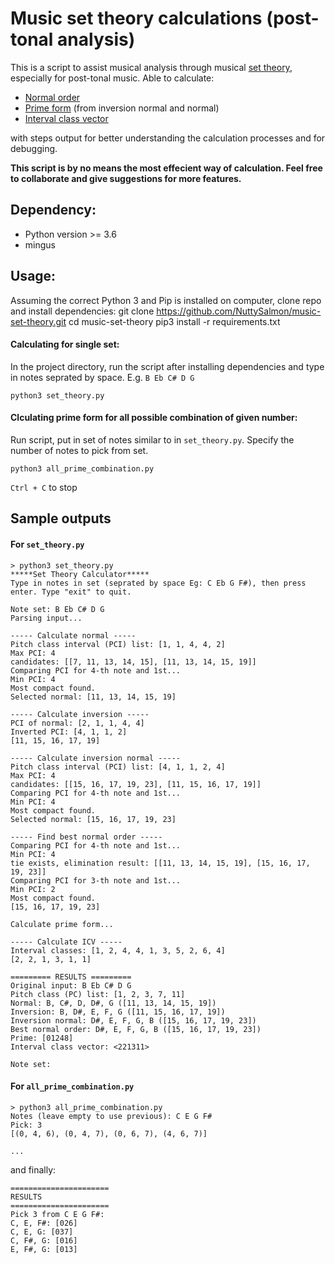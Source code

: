 # Music set theory calculations (post-tonal analysis)

This is a script to assist musical analysis through musical [set theory](https://en.wikipedia.org/wiki/Set_theory_(music)), especially for post-tonal music. Able to calculate:
* [Normal order](https://musictheory.pugetsound.edu/mt21c/PrimeForm.html)
* [Prime form](https://musictheory.pugetsound.edu/mt21c/PrimeForm.html)  (from inversion normal and normal)
* [Interval class vector](https://en.wikipedia.org/wiki/Interval_vector)

with steps output for better understanding the calculation processes and for debugging.

__This script is by no means the most effecient way of calculation. Feel free to collaborate and give suggestions for more features.__

## Dependency:

* Python version >= 3.6
* mingus

## Usage:
Assuming the correct Python 3 and Pip is installed on computer, clone repo and install dependencies:
    git clone https://github.com/NuttySalmon/music-set-theory.git
    cd music-set-theory
    pip3 install -r requirements.txt

#### Calculating for single set:

In the project directory, run the script after installing dependencies and type in notes seprated by space. E.g. `B Eb C# D G`

    python3 set_theory.py 

#### Clculating prime form for all possible combination of given number:

Run script, put in set of notes similar to in `set_theory.py`. Specify the number of notes to pick from set.

    python3 all_prime_combination.py 

`Ctrl + C` to stop


## Sample outputs

#### For `set_theory.py`

    > python3 set_theory.py
    *****Set Theory Calculator*****
    Type in notes in set (seprated by space Eg: C Eb G F#), then press enter. Type "exit" to quit.

    Note set: B Eb C# D G
    Parsing input...

    ----- Calculate normal -----
    Pitch class interval (PCI) list: [1, 1, 4, 4, 2]
    Max PCI: 4
    candidates: [[7, 11, 13, 14, 15], [11, 13, 14, 15, 19]]
    Comparing PCI for 4-th note and 1st...
    Min PCI: 4
    Most compact found.
    Selected normal: [11, 13, 14, 15, 19]

    ----- Calculate inversion -----
    PCI of normal: [2, 1, 1, 4, 4]
    Inverted PCI: [4, 1, 1, 2]
    [11, 15, 16, 17, 19]

    ----- Calculate inversion normal -----
    Pitch class interval (PCI) list: [4, 1, 1, 2, 4]
    Max PCI: 4
    candidates: [[15, 16, 17, 19, 23], [11, 15, 16, 17, 19]]
    Comparing PCI for 4-th note and 1st...
    Min PCI: 4
    Most compact found.
    Selected normal: [15, 16, 17, 19, 23]

    ----- Find best normal order -----
    Comparing PCI for 4-th note and 1st...
    Min PCI: 4
    tie exists, elimination result: [[11, 13, 14, 15, 19], [15, 16, 17, 19, 23]]
    Comparing PCI for 3-th note and 1st...
    Min PCI: 2
    Most compact found.
    [15, 16, 17, 19, 23]

    Calculate prime form...

    ----- Calculate ICV -----
    Interval classes: [1, 2, 4, 4, 1, 3, 5, 2, 6, 4]
    [2, 2, 1, 3, 1, 1]

    ========= RESULTS =========
    Original input: B Eb C# D G
    Pitch class (PC) list: [1, 2, 3, 7, 11]
    Normal: B, C#, D, D#, G ([11, 13, 14, 15, 19])
    Inversion: B, D#, E, F, G ([11, 15, 16, 17, 19])
    Inversion normal: D#, E, F, G, B ([15, 16, 17, 19, 23])
    Best normal order: D#, E, F, G, B ([15, 16, 17, 19, 23])
    Prime: [01248]
    Interval class vector: <221311>

    Note set: 


#### For `all_prime_combination.py`

    > python3 all_prime_combination.py
    Notes (leave empty to use previous): C E G F#
    Pick: 3
    [(0, 4, 6), (0, 4, 7), (0, 6, 7), (4, 6, 7)]

    ...

and finally:

    ======================
    RESULTS
    ======================
    Pick 3 from C E G F#:
    C, E, F#: [026]
    C, E, G: [037]
    C, F#, G: [016]
    E, F#, G: [013]